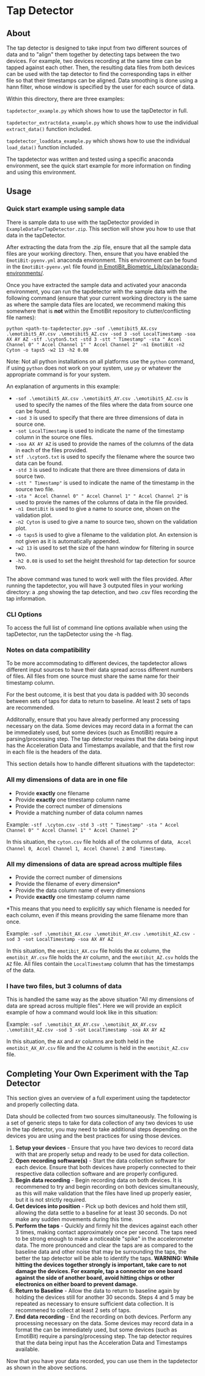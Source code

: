 # Tap Detector

## About
The tap detector is designed to take input from two different sources of data and to "align" them together by detecting taps between the two devices. For example, two devices recording at the same time can be tapped against each other. Then, the resulting data files from both devices can be used with the tap detector to find the corresponding taps in either file so that their timestamps can be aligned. Data smoothing is done using a hann filter, whose window is specified by the user for each source of data.

Within this directory, there are three examples:

```tapdetector_example.py``` which shows how to use the tapDetector in full.

```tapdetector_extractdata_example.py``` which shows how to use the individual ```extract_data()``` function included.

```tapdetector_loaddata_example.py``` which shows how to use the individual ```load_data()``` function included.

The tapdetector was written and tested using a specific anaconda environment, see the quick start example for more information on finding and using this environment.

## Usage

### Quick start example using sample data
There is sample data to use with the tapDetector provided in ```ExampleDataForTapDetector.zip```. This section will show you how to use that data in the tapDetector.

After extracting the data from the .zip file, ensure that all the sample data files are your working directory. Then, ensure that you have enabled the ```EmotiBit-pyenv.yml``` anaconda environment. This environment can be found in the ```EmotiBit-pyenv.yml``` file found [in EmotiBit_Biometric_Lib/py/anaconda-environments/](../../anaconda-environments).

Once you have extracted the sample data and activated your anaconda environment, you can run the tapdetector with the sample data with the following command (ensure that your current working directory is the same as where the sample data files are located, we recommend making this somewhere that is **not** within the EmotiBit repository to clutter/conflicting file names):

```python <path-to-tapdetector.py> -sof .\emotibit5_AX.csv .\emotibit5_AY.csv .\emotibit5_AZ.csv -sod 3 -sot LocalTimestamp -soa AX AY AZ -stf .\cyton5.txt -std 3 -stt " Timestamp" -sta " Accel Channel 0" " Accel Channel 1" " Accel Channel 2" -n1 EmotiBit -n2 Cyton -o taps5 -w2 13 -h2 0.08```

Note: Not all python installations on all platforms use the ```python``` command, if using ```python``` does not work on your system, use ```py``` or whatever the appropriate command is for your system.

An explanation of arguments in this example:
- ```-sof .\emotibit5_AX.csv .\emotibit5_AY.csv .\emotibit5_AZ.csv``` is used to specify the names of the files where the data from source one can be found. 
- ```-sod 3``` is used to specify that there are three dimensions of data in source one.
- ```-sot LocalTimestamp``` is used to indicate the name of the timestamp column in the source one files.
- ```-soa AX AY AZ``` is used to provide the names of the columns of the data in each of the files provided.
- ```stf .\cyton5.txt``` is used to specify the filename where the source two data can be found.
- ```-std 3``` is used to indicate that there are three dimensions of data in source two.
- ```-stt " Timestamp"``` is used to indicate the name of the timestamp in the source two file.
- ```-sta " Accel Channel 0" " Accel Channel 1" " Accel Channel 2"``` is used to provie the names of the columns of data in the file provided.
- ```-n1 EmotiBit``` is used to give a name to source one, shown on the validation plot.
- ```-n2 Cyton``` is used to give a name to source two, shown on the validation plot.
- ```-o taps5``` is used to give a filename to the validation plot. An extension is not given as it is automatically appended.
- ```-w2 13``` is used to set the size of the hann window for filtering in source two.
- ```-h2 0.08``` is used to set the height threshold for tap detection for source two.


The above command was tuned to work well with the files provided. After running the tapdetector, you will have 3 outputed files in your working directory: a .png showing the tap detection, and two .csv files recording the tap information.

### CLI Options

To access the full list of command line options available when using the tapDetector, run the tapDetector using the -h flag.

### Notes on data compatibility

To be more accommodating to different devices, the tapdetector allows different input sources to have their data spread across different numbers of files. All files from one source must share the same name for their timestamp column. 

For the best outcome, it is best that you data is padded with 30 seconds between sets of taps for data to return to baseline. At least 2 sets of taps are recommended.

Additonally, ensure that you have already performed any processing necessary on the data. Some devices may record data in a format the can be immediately used, but some devices (such as EmotiBit) require a parsing/processing step. The tap detector requires that the data being input has the Acceleration Data and Timestamps available, and that the first row in each file is the headers of the data.

This section details how to handle different situations with the tapdetector:

### All my dimensions of data are in one file
- Provide **exactly** one filename
- Provide **exactly** one timestamp column name
- Provide the correct number of dimensions
- Provide a matching number of data column names

Example: ```-stf .\cyton.csv -std 3 -stt " Timestamp" -sta " Accel Channel 0" " Accel Channel 1" " Accel Channel 2"```

In this situation, the ```cyton.csv``` file holds all of the columns of data, ``` Accel Channel 0```, ``` Accel Channel 1```, ``` Accel Channel 2``` and ``` Timestamp```.

### All my dimensions of data are spread across multiple files
- Provide the correct number of dimensions
- Provide the filename of every dimension*
- Provide the data column name of every dimensions
- Provide **exactly** one timestamp column name

*This means that you need to explicitly say which filename is needed for each column, even if this means providing the same filename more than once.

Example: ```-sof .\emotibit_AX.csv .\emotibit_AY.csv .\emotibit_AZ.csv -sod 3 -sot LocalTimestamp -soa AX AY AZ```

In this situation, the ```emotibit_AX.csv``` file holds the ```AX``` column, the ```emotibit_AY.csv``` file holds the ```AY``` column, and the ```emotibit_AZ.csv``` holds the ```AZ``` file. All files contain the ```LocalTimestamp``` column that has the timestamps of the data.

### I have two files, but 3 columns of data
This is handled the same way as the above situation "All my dimensions of data are spread across multiple files". Here we will provide an explicit example of how a command would look like in this situation:

Example: ```-sof .\emotibit_AX_AY.csv .\emotibit_AX_AY.csv .\emotibit_AZ.csv -sod 3 -sot LocalTimestamp -soa AX AY AZ```

In this situation, the ```AX``` and ```AY``` columns are both held in the ```emotibit_AX_AY.csv``` file and the ```AZ``` column is held in the ```emotibit_AZ.csv``` file. 

## Completing Your Own Experiment with the Tap Detector
This section gives an overview of a full experiment using the tapdetector and properly collecting data.

Data should be collected from two sources simultaneously. The following is a set of generic steps to take for data collection of any two devices to use in the tap detector, you may need to take additional steps depending on the devices you are using and the best practices for using those devices.

1. **Setup your devices** - Ensure that you have two devices to record data with that are properly setup and ready to be used for data collection.
1. **Open recording software(s)** - Start the data collection software for each device. Ensure that both devices have properly connected to their respective data collection software and are properly configured.
1. **Begin data recording** - Begin recording data on both devices. It is recommened to try and begin recording on both devices simultaneously, as this will make validation that the files have lined up properly easier, but it is not strictly required.
1. **Get devices into position** - Pick up both devices and hold them still, allowing the data settle to a baseline for at least 30 seconds. Do not make any sudden movements during this time.
1. **Perform the taps** - Quickly and firmly hit the devices against each other 3 times, making contact approximately once per second. The taps need to be strong enough to make a noticeable "spike" in the accelerometer data. The more pronounced and clear the taps are as compared to the baseline data and other noise that may be surrounding the taps, the better the tap detector will be able to identify the taps. **WARNING: While hitting the devices together strongly is important, take care to not damage the devices. For example, tap a connector on one board against the side of another board, avoid hitting chips or other electronics on either board to prevent damage.**
1. **Return to Baseline** - Allow the data to return to baseline again by holding the devices still for another 30 seconds. Steps 4 and 5 may be repeated as necessary to ensure sufficient data collection. It is recommened to collect at least 2 sets of taps.
1. **End data recording** - End the recording on both devices. Perform any processing necessary on the data. Some devices may record data in a format the can be immediately used, but some devices (such as EmotiBit) require a parsing/processing step. The tap detector requires that the data being input has the Acceleration Data and Timestamps available. 

Now that you have your data recorded, you can use them in the tapdetector as shown in the above sections.
